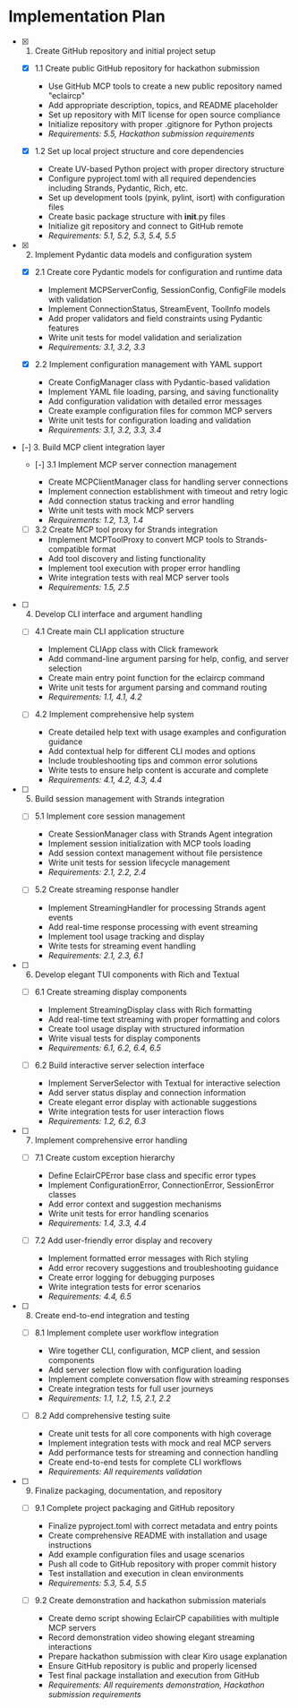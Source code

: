 # Implementation Plan

- [x] 1. Create GitHub repository and initial project setup

  - [x] 1.1 Create public GitHub repository for hackathon submission

    - Use GitHub MCP tools to create a new public repository named "eclaircp"
    - Add appropriate description, topics, and README placeholder
    - Set up repository with MIT license for open source compliance
    - Initialize repository with proper .gitignore for Python projects
    - _Requirements: 5.5, Hackathon submission requirements_

  - [x] 1.2 Set up local project structure and core dependencies
    - Create UV-based Python project with proper directory structure
    - Configure pyproject.toml with all required dependencies including Strands, Pydantic, Rich, etc.
    - Set up development tools (pyink, pylint, isort) with configuration files
    - Create basic package structure with **init**.py files
    - Initialize git repository and connect to GitHub remote
    - _Requirements: 5.1, 5.2, 5.3, 5.4, 5.5_

- [x] 2. Implement Pydantic data models and configuration system

  - [x] 2.1 Create core Pydantic models for configuration and runtime data

    - Implement MCPServerConfig, SessionConfig, ConfigFile models with validation
    - Implement ConnectionStatus, StreamEvent, ToolInfo models
    - Add proper validators and field constraints using Pydantic features
    - Write unit tests for model validation and serialization
    - _Requirements: 3.1, 3.2, 3.3_

  - [x] 2.2 Implement configuration management with YAML support
    - Create ConfigManager class with Pydantic-based validation
    - Implement YAML file loading, parsing, and saving functionality
    - Add configuration validation with detailed error messages
    - Create example configuration files for common MCP servers
    - Write unit tests for configuration loading and validation
    - _Requirements: 3.1, 3.2, 3.3, 3.4_

- [-] 3. Build MCP client integration layer

  - [-] 3.1 Implement MCP server connection management

    - Create MCPClientManager class for handling server connections
    - Implement connection establishment with timeout and retry logic
    - Add connection status tracking and error handling
    - Write unit tests with mock MCP servers
    - _Requirements: 1.2, 1.3, 1.4_

  - [ ] 3.2 Create MCP tool proxy for Strands integration
    - Implement MCPToolProxy to convert MCP tools to Strands-compatible format
    - Add tool discovery and listing functionality
    - Implement tool execution with proper error handling
    - Write integration tests with real MCP server tools
    - _Requirements: 1.5, 2.5_

- [ ] 4. Develop CLI interface and argument handling

  - [ ] 4.1 Create main CLI application structure

    - Implement CLIApp class with Click framework
    - Add command-line argument parsing for help, config, and server selection
    - Create main entry point function for the eclaircp command
    - Write unit tests for argument parsing and command routing
    - _Requirements: 1.1, 4.1, 4.2_

  - [ ] 4.2 Implement comprehensive help system
    - Create detailed help text with usage examples and configuration guidance
    - Add contextual help for different CLI modes and options
    - Include troubleshooting tips and common error solutions
    - Write tests to ensure help content is accurate and complete
    - _Requirements: 4.1, 4.2, 4.3, 4.4_

- [ ] 5. Build session management with Strands integration

  - [ ] 5.1 Implement core session management

    - Create SessionManager class with Strands Agent integration
    - Implement session initialization with MCP tools loading
    - Add session context management without file persistence
    - Write unit tests for session lifecycle management
    - _Requirements: 2.1, 2.2, 2.4_

  - [ ] 5.2 Create streaming response handler
    - Implement StreamingHandler for processing Strands agent events
    - Add real-time response processing with event streaming
    - Implement tool usage tracking and display
    - Write tests for streaming event handling
    - _Requirements: 2.1, 2.3, 6.1_

- [ ] 6. Develop elegant TUI components with Rich and Textual

  - [ ] 6.1 Create streaming display components

    - Implement StreamingDisplay class with Rich formatting
    - Add real-time text streaming with proper formatting and colors
    - Create tool usage display with structured information
    - Write visual tests for display components
    - _Requirements: 6.1, 6.2, 6.4, 6.5_

  - [ ] 6.2 Build interactive server selection interface
    - Implement ServerSelector with Textual for interactive selection
    - Add server status display and connection information
    - Create elegant error display with actionable suggestions
    - Write integration tests for user interaction flows
    - _Requirements: 1.2, 6.2, 6.3_

- [ ] 7. Implement comprehensive error handling

  - [ ] 7.1 Create custom exception hierarchy

    - Define EclairCPError base class and specific error types
    - Implement ConfigurationError, ConnectionError, SessionError classes
    - Add error context and suggestion mechanisms
    - Write unit tests for error handling scenarios
    - _Requirements: 1.4, 3.3, 4.4_

  - [ ] 7.2 Add user-friendly error display and recovery
    - Implement formatted error messages with Rich styling
    - Add error recovery suggestions and troubleshooting guidance
    - Create error logging for debugging purposes
    - Write integration tests for error scenarios
    - _Requirements: 4.4, 6.5_

- [ ] 8. Create end-to-end integration and testing

  - [ ] 8.1 Implement complete user workflow integration

    - Wire together CLI, configuration, MCP client, and session components
    - Add server selection flow with configuration loading
    - Implement complete conversation flow with streaming responses
    - Create integration tests for full user journeys
    - _Requirements: 1.1, 1.2, 1.5, 2.1, 2.2_

  - [ ] 8.2 Add comprehensive testing suite
    - Create unit tests for all core components with high coverage
    - Implement integration tests with mock and real MCP servers
    - Add performance tests for streaming and connection handling
    - Create end-to-end tests for complete CLI workflows
    - _Requirements: All requirements validation_

- [ ] 9. Finalize packaging, documentation, and repository

  - [ ] 9.1 Complete project packaging and GitHub repository

    - Finalize pyproject.toml with correct metadata and entry points
    - Create comprehensive README with installation and usage instructions
    - Add example configuration files and usage scenarios
    - Push all code to GitHub repository with proper commit history
    - Test installation and execution in clean environments
    - _Requirements: 5.3, 5.4, 5.5_

  - [ ] 9.2 Create demonstration and hackathon submission materials
    - Create demo script showing EclairCP capabilities with multiple MCP servers
    - Record demonstration video showing elegant streaming interactions
    - Prepare hackathon submission with clear Kiro usage explanation
    - Ensure GitHub repository is public and properly licensed
    - Test final package installation and execution from GitHub
    - _Requirements: All requirements demonstration, Hackathon submission requirements_
